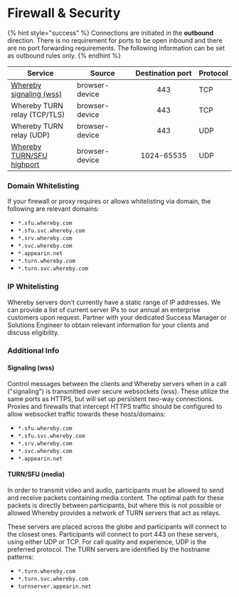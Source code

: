# Firewall & Security

{% hint style="success" %}
Connections are initiated in the **outbound** direction. There is no requirement for ports to be open inbound and there are no port forwarding requirements. The following information can be set as outbound rules only.
{% endhint %}

<table><thead><tr><th width="174">Service</th><th width="152">Source</th><th width="158" align="center">Destination port</th><th>Protocol</th></tr></thead><tbody><tr><td><a href="firewall-and-security.md#signaling-wss">Whereby signaling (wss)</a></td><td>browser-device</td><td align="center">443</td><td>TCP</td></tr><tr><td>Whereby TURN relay (TCP/TLS)</td><td>browser-device</td><td align="center">443</td><td>TCP</td></tr><tr><td>Whereby TURN relay (UDP)</td><td>browser-device</td><td align="center">443</td><td>UDP</td></tr><tr><td><a href="firewall-and-security.md#turn-sfu-media">Whereby TURN/SFU highport</a></td><td>browser-device</td><td align="center">1024-65535</td><td>UDP</td></tr></tbody></table>

### Domain Whitelisting

If your firewall or proxy requires or allows whitelisting via domain, the following are relevant domains:

* `*.sfu.whereby.com`
* `*.sfu.svc.whereby.com`
* `*.srv.whereby.com`
* `*.svc.whereby.com`
* `*.appearin.net`
* `*.turn.whereby.com`
* `*.turn.svc.whereby.com`

### IP Whitelisting

Whereby servers don't currently have a static range of IP addresses. We can provide a list of current server IPs to our annual an enterprise customers upon request. Partner with your dedicated Success Manager or Solutions Engineer to obtain relevant information for your clients and discuss eligibility.

### Additional Info

#### Signaling (wss)

Control messages between the clients and Whereby servers when in a call ("signaling") is transmitted over secure websockets (wss). These utilize the same ports as HTTPS, but will set up persistent two-way connections. Proxies and firewalls that intercept HTTPS traffic should be configured to allow websocket traffic towards these hosts/domains:

* `*.sfu.whereby.com`
* `*.sfu.svc.whereby.com`
* `*.srv.whereby.com`
* `*.svc.whereby.com`
* `*.appearin.net`

#### TURN/SFU (media)

In order to transmit video and audio, participants must be allowed to send and receive packets containing media content. The optimal path for these packets is directly between participants, but where this is not possible or allowed Whereby provides a network of TURN servers that act as relays.&#x20;

These servers are placed across the globe and participants will connect to the closest ones. Participants will connect to port 443 on these servers, using either UDP or TCP. For call quality and experience, UDP is the preferred protocol. The TURN servers are identified by the hostname patterns:

* `*.turn.whereby.com`
* `*.turn.svc.whereby.com`
* `turnserver.appearin.net`
